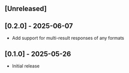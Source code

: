 ## [Unreleased]

## [0.2.0] - 2025-06-07

- Add support for multi-result responses of any formats

## [0.1.0] - 2025-05-26

- Initial release
